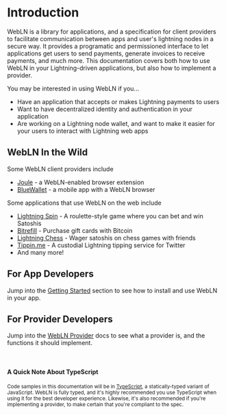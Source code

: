 # Introduction

WebLN is a library for applications, and a specification for client providers to facilitate  communication between apps and user's lightning nodes in a secure way. It provides a programatic and permissioned interface to let applications get users to send payments, generate invoices to receive payments, and much more. This documentation covers both how to use WebLN in your Lightning-driven applications, but also how to implement a provider.

You may be interested in using WebLN if you...

* Have an application that accepts or makes Lightning payments to users
* Want to have decentralized identity and authentication in your application
* Are working on a Lightning node wallet, and want to make it easier for your users to interact with Lightning web apps

## WebLN In the Wild

Some WebLN client providers include

* [Joule](https://lightningjoule.com) - a WebLN-enabled browser extension
* [BlueWallet](https://bluewallet.io/) - a mobile app with a WebLN browser

Some applications that use WebLN on the web include

* [Lightning Spin](https://lightningspin.com) - A roulette-style game where you can bet and win Satoshis
* [Bitrefill](https://www.bitrefill.com/) - Purchase gift cards with Bitcoin
* [Lightning Chess](https://koalastud.io) - Wager satoshis on chess games with friends
* [Tippin.me](https://tippin.me) - A custodial Lightning tipping service for Twitter
* And many more!

## For App Developers

Jump into the [Getting Started](/getting-started) section to see how to install and use WebLN in your app.

## For Provider Developers

Jump into the [WebLN Provider](/webln-provider) docs to see what a provider is, and the functions it should implement.

<br/>

#### A Quick Note About TypeScript

<small>
  Code samples in this documentation will be in <a href="https://www.typescriptlang.org/" target="_blank">TypeScript</a>, a statically-typed variant of JavaScript. WebLN is fully typed, and it's highly recommended you use TypeScript when using it for the best developer experience. Likewise, it's also recommended if you're implementing a provider, to make certain that you're compliant to the spec.
</small>
